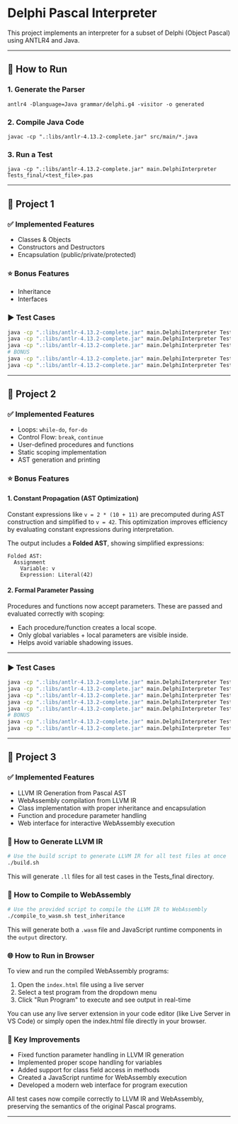 # Delphi Pascal Interpreter 

This project implements an interpreter for a subset of Delphi (Object Pascal) using ANTLR4 and Java.

---

## 🚀 How to Run

### 1. Generate the Parser
```
antlr4 -Dlanguage=Java grammar/delphi.g4 -visitor -o generated
```

### 2. Compile Java Code
```
javac -cp ".:libs/antlr-4.13.2-complete.jar" src/main/*.java
```

### 3. Run a Test
```
java -cp ".:libs/antlr-4.13.2-complete.jar" main.DelphiInterpreter Tests_final/<test_file>.pas
```

---

## 📁 Project 1

### ✅ Implemented Features
- Classes & Objects
- Constructors and Destructors
- Encapsulation (public/private/protected)

### ⭐ Bonus Features
- Inheritance
- Interfaces

### ▶️ Test Cases
```bash
java -cp ".:libs/antlr-4.13.2-complete.jar" main.DelphiInterpreter Tests_final/test_classes.pas
java -cp ".:libs/antlr-4.13.2-complete.jar" main.DelphiInterpreter Tests_final/test_constructors_destructors.pas
java -cp ".:libs/antlr-4.13.2-complete.jar" main.DelphiInterpreter Tests_final/test_encapsulation.pas
# BONUS
java -cp ".:libs/antlr-4.13.2-complete.jar" main.DelphiInterpreter Tests_final/test_inheritance.pas   # (BONUS)
java -cp ".:libs/antlr-4.13.2-complete.jar" main.DelphiInterpreter Tests_final/test_interfaces.pas    # (BONUS)
```

---

## 📁 Project 2

### ✅ Implemented Features
- Loops: `while-do`, `for-do`
- Control Flow: `break`, `continue`
- User-defined procedures and functions
- Static scoping implementation
- AST generation and printing

### ⭐ Bonus Features

#### 1. Constant Propagation (AST Optimization)
Constant expressions like `v = 2 * (10 + 11)` are precomputed during AST construction and simplified to `v = 42`. This optimization improves efficiency by evaluating constant expressions during interpretation.

The output includes a **Folded AST**, showing simplified expressions:
```
Folded AST:
  Assignment
    Variable: v
    Expression: Literal(42)
```

#### 2. Formal Parameter Passing
Procedures and functions now accept parameters. These are passed and evaluated correctly with scoping:
- Each procedure/function creates a local scope.
- Only global variables + local parameters are visible inside.
- Helps avoid variable shadowing issues.

---

### ▶️ Test Cases
```bash
java -cp ".:libs/antlr-4.13.2-complete.jar" main.DelphiInterpreter Tests_final/test_while.pas
java -cp ".:libs/antlr-4.13.2-complete.jar" main.DelphiInterpreter Tests_final/test_for.pas
java -cp ".:libs/antlr-4.13.2-complete.jar" main.DelphiInterpreter Tests_final/test_break_continue.pas
java -cp ".:libs/antlr-4.13.2-complete.jar" main.DelphiInterpreter Tests_final/test_procs_funcs.pas
java -cp ".:libs/antlr-4.13.2-complete.jar" main.DelphiInterpreter Tests_final/test_scope.pas
# BONUS
java -cp ".:libs/antlr-4.13.2-complete.jar" main.DelphiInterpreter Tests_final/test_const_prop.pas    # (BONUS)
java -cp ".:libs/antlr-4.13.2-complete.jar" main.DelphiInterpreter Tests_final/test_parameters.pas    # (BONUS)
```

---

## 📁 Project 3

### ✅ Implemented Features
- LLVM IR Generation from Pascal AST
- WebAssembly compilation from LLVM IR
- Class implementation with proper inheritance and encapsulation
- Function and procedure parameter handling
- Web interface for interactive WebAssembly execution

### 🔧 How to Generate LLVM IR
```bash
# Use the build script to generate LLVM IR for all test files at once
./build.sh
```

This will generate `.ll` files for all test cases in the Tests_final directory.

### 🔨 How to Compile to WebAssembly
```bash
# Use the provided script to compile the LLVM IR to WebAssembly
./compile_to_wasm.sh test_inheritance
```

This will generate both a `.wasm` file and JavaScript runtime components in the `output` directory.

### 🌐 How to Run in Browser
To view and run the compiled WebAssembly programs:
1. Open the `index.html` file using a live server
2. Select a test program from the dropdown menu
3. Click "Run Program" to execute and see output in real-time

You can use any live server extension in your code editor (like Live Server in VS Code) 
or simply open the index.html file directly in your browser.

### 📝 Key Improvements
- Fixed function parameter handling in LLVM IR generation
- Implemented proper scope handling for variables
- Added support for class field access in methods
- Created a JavaScript runtime for WebAssembly execution
- Developed a modern web interface for program execution

All test cases now compile correctly to LLVM IR and WebAssembly, preserving the semantics of the original Pascal programs.

---

